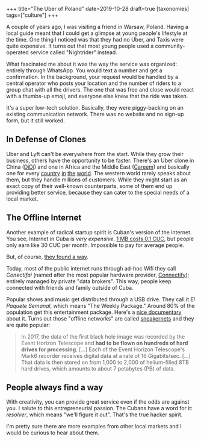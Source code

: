 +++
title="The Uber of Poland"
date=2019-10-28
draft=true
[taxonomies]
tags=["culture"]
+++

A couple of years ago, I was visiting a friend in Warsaw, Poland. Having a local
guide meant that I could get a glimpse at young people's lifestyle at the time.
One thing I noticed was that they had no Uber, and Taxis were quite expensive.
It turns out that most young people used a community-operated service called
"Nightrider" instead.

What fascinated me about it was the way the service was organized: entirely
through WhatsApp. You would text a number and get a confirmation. In the
background, your request would be handled by a central operator who posts your
location and the number of riders to a group chat with all the drivers. The one
that was free and close would react with a thumbs-up emoji, and everyone else knew that
the ride was taken.

It's a super low-tech solution. Basically, they were piggy-backing on an existing
communication network. There was no website and no sign-up form, but it still
worked.

## In Defense of Clones

Uber and Lyft can't be everywhere from the start. While they grow their
business, others have the opportunity to be faster. There's an Uber clone in
China ([DiDi](https://didichuxing.com])) and one in Africa and the Middle East
([Careem](https://www.careem.com/en-ae/)) and basically one for every
[country](https://gett.com/il/)
[in](https://www.cnbc.com/2019/04/11/uber-s-1-risk-factors-competitors-deleteuber-campaign-reputation.html)
[the](https://taxi.yandex.ru/) [world](https://www.gojek.com/). The western
world rarely speaks about them, but they handle millions of customers. While
they might start as an exact copy of their well-known counterparts, some of them
end up providing better service, because they can cater to the special needs of
a local market.

## The Offline Internet

Another example of radical startup spirit is Cuban's version of the internet.
You see, Internet in Cuba is _very expensive_. [1 MB costs 0.1
CUC](https://blog.fonoma.com/mobile-internet-cuba-f4e9a66c69d9), but people only
earn like 30 CUC per month. Impossible to pay for average people.

But, of course, [they found a
way](https://slate.com/technology/2019/10/cuba-connectify-connecifai-internet-etecsa.html).

Today, most of the public internet runs through ad-hoc Wifi they call
_Conectifai_ (named after the most popular hardware provider,
[Connectify](https://www.connectify.me/)); entirely managed by private "data
brokers". This way, people keep connected with friends and family outside of
Cuba.

Popular shows and music get distributed through a USB drive. They call it _El
Paquete Semanal_, which means "The Weekly Package." Around 80% of the population
get this entertainment package. Here's a [nice
documentary](https://www.youtube.com/watch?v=tpegk0V-hEw) about it.
Turns out those "offline networks" are called
[sneakernets](https://en.wikipedia.org/wiki/Sneakernet) and they are quite
popular:

> In 2017, the data of the first black hole image was recorded by the Event
> Horizon Telescope and **had to be flown on hundreds of hard drives for
> processing**. [...] Each of the Event Horizon Telescope's Mark6 recorder
> receives digital data at a rate of 16 Gigabits/sec. [...] That data is then
> stored on from 1,000 to 2,000 of helium-filled 8TB hard drives, which amounts
> to about 7 petabytes (PB) of data.

## People always find a way

With creativity, you can provide great service even if the odds are against you.
I salute to this entrepreneurial passion. The Cubans have a word for it:
_resolver_, which means "we'll figure it out". That's the true hacker spirit.

I'm pretty sure there are more examples from other local markets and I would be
curious to hear about them.
